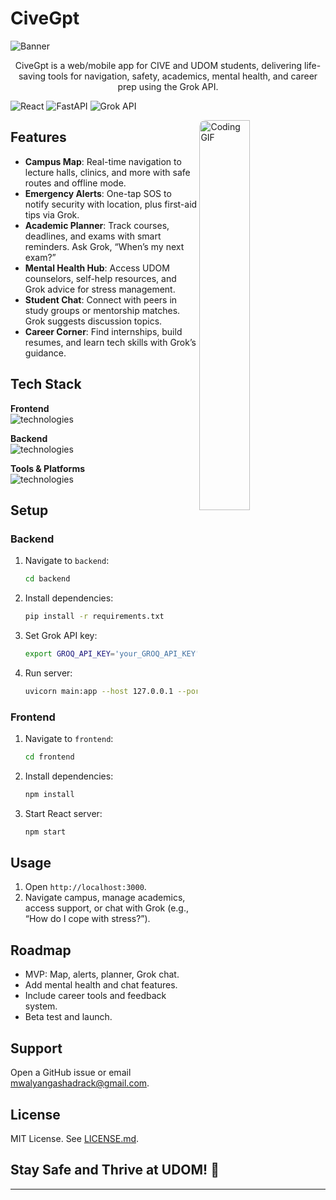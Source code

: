 # CiveGpt

![Banner](https://capsule-render.vercel.app/api?type=venom&height=200&color=0:43cea2,100:185a9d&text=%20CiveGpt&textBg=false&desc=Your%20UDOM%20Lifeline&descAlign=79&fontAlign=50&descAlignY=70&fontColor=f7f5f5)

<p align="center">
CiveGpt is a web/mobile app for CIVE and UDOM students, delivering life-saving tools for navigation, safety, academics, mental health, and career prep using the Grok API.
</p>

![React](https://img.shields.io/badge/React-18.2.0-blue) ![FastAPI](https://img.shields.io/badge/FastAPI-0.68.0-green) ![Grok API](https://img.shields.io/badge/Grok-API-brightgreen)

<a href="https://github.com/zuck30"> 
  <img src="https://media1.giphy.com/media/v1.Y2lkPTc5MGI3NjExbGpzbGM1ZXh4Y2VteWYza3NhbXoxamF0eWRnNnM4bHR0b3hiOWZmdSZlcD12MV9pbnRlcm5hbF9naWZfYnlfaWQmY3Q9Zw/hSLA7QcIpsWcGeGqRi/giphy.gif" width="40%" align="right" style="border-radius:10px; animation: float 6s ease-in-out infinite;" alt="Coding GIF">
</a>

## Features

- **Campus Map**: Real-time navigation to lecture halls, clinics, and more with safe routes and offline mode.
- **Emergency Alerts**: One-tap SOS to notify security with location, plus first-aid tips via Grok.
- **Academic Planner**: Track courses, deadlines, and exams with smart reminders. Ask Grok, “When’s my next exam?”
- **Mental Health Hub**: Access UDOM counselors, self-help resources, and Grok advice for stress management.
- **Student Chat**: Connect with peers in study groups or mentorship matches. Grok suggests discussion topics.
- **Career Corner**: Find internships, build resumes, and learn tech skills with Grok’s guidance.

## Tech Stack

**Frontend**  
![technologies](https://skillicons.dev/icons?i=react,js,html,css,tailwind&perline=10)

**Backend**  
![technologies](https://skillicons.dev/icons?i=python,fastapi,sqlite&perline=10)

**Tools & Platforms**  
![technologies](https://skillicons.dev/icons?i=github,vscode,firebase&perline=10)

## Setup

### Backend
1. Navigate to `backend`:
   ```bash
   cd backend
   ```
2. Install dependencies:
   ```bash
   pip install -r requirements.txt
   ```
3. Set Grok API key:
   ```bash
   export GROQ_API_KEY='your_GROQ_API_KEY'
   ```
4. Run server:
   ```bash
   uvicorn main:app --host 127.0.0.1 --port 8000
   ```

### Frontend
1. Navigate to `frontend`:
   ```bash
   cd frontend
   ```
2. Install dependencies:
   ```bash
   npm install
   ```
3. Start React server:
   ```bash
   npm start
   ```

## Usage
1. Open `http://localhost:3000`.
2. Navigate campus, manage academics, access support, or chat with Grok (e.g., “How do I cope with stress?”).

## Roadmap
- MVP: Map, alerts, planner, Grok chat.
- Add mental health and chat features.
- Include career tools and feedback system.
- Beta test and launch.

## Support
Open a GitHub issue or email [mwalyangashadrack@gmail.com](mailto:mwalyangashadrack@gmail.com).

## License
MIT License. See [LICENSE.md](LICENSE.md).

## Stay Safe and Thrive at UDOM! 🚀

---